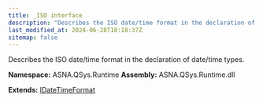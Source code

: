 ```yaml
---
title: _ISO interface
description: "Describes the ISO date/time format in the declaration of date/time types. "
last_modified_at: 2024-06-28T18:18:37Z
sitemap: false
---
```


Describes the ISO date/time format in the declaration of date/time types.

**Namespace:** ASNA.QSys.Runtime
**Assembly:** ASNA.QSys.Runtime.dll

**Extends:** [IDateTimeFormat](/reference/runtime/qsys-runtime/i-date-time-format.html)
<br>
<br>
